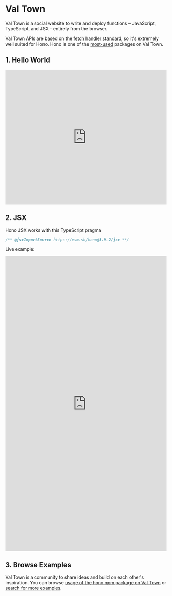 # Val Town

Val Town is a social website to write and deploy functions – JavaScript, TypeScript, and JSX – entirely from the browser.

Val Town APIs are based on the [fetch handler standard](https://blog.val.town/blog/the-api-we-forgot-to-name), so it's extremely well suited for Hono. Hono is one of the [most-used](https://www.val.town/examples/packages/hono) packages on Val Town.

## 1. Hello World

<iframe src="https://www.val.town/embed/stevekrouse/honoExample" frameborder=0 width="100%" height="420px"></iframe>

## 2. JSX

Hono JSX works with this TypeScript pragma

```ts
/** @jsxImportSource https://esm.sh/hono@3.9.2/jsx **/
```

Live example:

<iframe src="https://www.val.town/embed/stevekrouse/honoJSX" frameborder=0 width="100%" height="920px"></iframe>

## 3. Browse Examples

Val Town is a community to share ideas and build on each other's inspiration. You can browse [usage of the hono npm package on Val Town](https://www.val.town/examples/packages/hono) or [search for more examples](https://www.val.town/search?q=hono).
